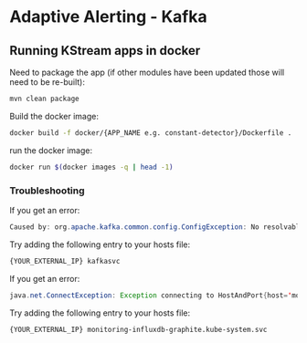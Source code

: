 # Adaptive Alerting - Kafka


## Running KStream apps in docker

Need to package the app (if other modules have been updated those will need to be re-built):

```bash
mvn clean package
```

Build the docker image:

```bash
docker build -f docker/{APP_NAME e.g. constant-detector}/Dockerfile .
```

run the docker image:

```bash
docker run $(docker images -q | head -1)
```

### Troubleshooting

If you get an error:

```java
Caused by: org.apache.kafka.common.config.ConfigException: No resolvable bootstrap urls given in bootstrap.servers
```

Try adding the following entry to your hosts file:

```bash
{YOUR_EXTERNAL_IP} kafkasvc
```


If you get an error:

```java
java.net.ConnectException: Exception connecting to HostAndPort{host='monitoring-influxdb-graphite.kube-system.svc', port=2003}
```

Try adding the following entry to your hosts file:

```bash
{YOUR_EXTERNAL_IP} monitoring-influxdb-graphite.kube-system.svc
```
